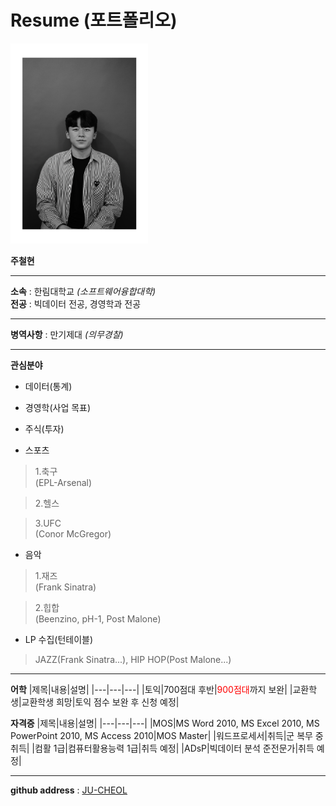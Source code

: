 # Resume (포트폴리오)
<img src=wattagatta.png height=320 width=220>

**주철현**   

---

**소속** : 한림대학교 *(소프트웨어융합대학)*   
**전공** : 빅데이터 전공, 경영학과 전공   

---   

**병역사항** : 만기제대 *(의무경찰)*

---

**관심분야**
* 데이터(통계)

* 경영학(사업 목표)

* 주식(투자)   

* 스포츠
>1.축구   
>(EPL-Arsenal)   

>2.헬스   

>3.UFC   
>(Conor McGregor)

* 음악
>1.재즈   
>(Frank Sinatra)   

>2.힙합   
>(Beenzino, pH-1, Post Malone)   

* LP 수집(턴테이블)
>JAZZ(Frank Sinatra...), HIP HOP(Post Malone...)   

---

**어학**
|제목|내용|설명|
|---|---|---|
|토익|700점대 후반|<span style="color:red">900점대</span>까지 보완|
|교환학생|교환학생 희망|토익 점수 보완 후 신청 예정|   


**자격증**
|제목|내용|설명|
|---|---|---|
|MOS|MS Word 2010, MS Excel 2010, MS PowerPoint 2010, MS Access 2010|MOS Master|
|워드프로세서|취득|군 복무 중 취득|
|컴활 1급|컴퓨터활용능력 1급|취득 예정|
|ADsP|빅데이터 분석 준전문가|취득 예정|

---

**github address** : [JU-CHEOL][github]

[github]:http://github.com/JU-CHEOL
